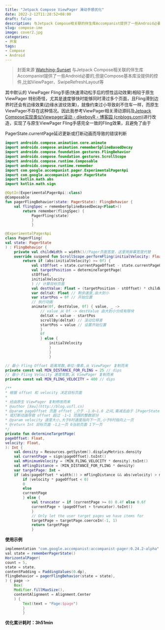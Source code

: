 ```yaml
---
title: "Jetpack Compose ViewPager 滑动手感优化"
date: 2022-2-12T11:28:52+08:00
draft: false
description: 与Jetpack Compose相关联的伴生库Accompanist提供了一些Android必要的,但是Compose基本库没提供的控件,比如ViewPager、SwipeRefreshLayout等
slug: compose-ime
image: cover2.jpg
categories:
- 开发
tags:
- Compose
- Android
---
```

> 封面来源 [Watching-Sunset](https://www.deviantart.com/bisbiswas/art/Watching-Sunset-929518803)
与Jetpack Compose相关联的伴生库Accompanist提供了一些Android必要的,但是Compose基本库没提供的控件,比如ViewPager、SwipeRefreshLayout等

其中默认的 ViewPager Fling手感(快速滑动松手后的惯性运动效果)相较于原生 ViewPager 特别奇怪，尤其是速度够快时能够同时滑过多个页面，且Fling滑到边界时还会有边缘效果(边缘水波纹效果)，就像约束过小导致刹不住车一样，而原生ViewPager不存在这种情况。因此我参考ViewPager相关滑动源码及[Jetpack Compose实现类似Viewpager滚动 - dikeboyR - 博客园 (cnblogs.com)](https://www.cnblogs.com/dikeboy/p/15256819.html)进行改造，实现了与原生ViewPager Fling手感完全一致的Fling效果，且避免了由于

PagerState.currentPage延迟更新或打断动画而导致的错误判断

```Kotlin
import androidx.compose.animation.core.animate
import androidx.compose.animation.rememberSplineBasedDecay
import androidx.compose.foundation.gestures.FlingBehavior
import androidx.compose.foundation.gestures.ScrollScope
import androidx.compose.runtime.Composable
import androidx.compose.runtime.remember
import com.google.accompanist.pager.ExperimentalPagerApi
import com.google.accompanist.pager.PagerState
import kotlin.math.abs
import kotlin.math.sign

@OptIn(ExperimentalPagerApi::class)
@Composable
fun pagerFlingBehavior(state: PagerState): FlingBehavior {
    val flingSpec = rememberSplineBasedDecay<Float>()
        return remember(flingSpec) {
            PagerFling(state)
            }
            }

@ExperimentalPagerApi
class PagerFling(
val state: PagerState
) : FlingBehavior {
    private val childWidth = width()//Pager页面宽度，这里用屏幕宽度代替
    override suspend fun ScrollScope.performFling(initialVelocity: Float): Float {
        return if (abs(initialVelocity) >= 0f) {
            val stOffset = state.currentPageOffset - state.currentPageOffset.toInt()// 减去 offset 整数部分
            val targetPosition = determineTargetPage(
            stOffset,
            initialVelocity
            ) // 计算目标页面
            val destValue: Float = (targetPosition - stOffset) * childWidth // 根据目标页面计算动画偏移的目标像素
            var deltaX: Float // 剩余速度,由大到小
            var startPos = 0f // 开始位置
            // 执行动画
            animate(0f, destValue, 0f) { value, _ ->
                // value 从 0f -> destValue 由大到小分成有限块
                deltaX = value - startPos
                scrollBy(deltaX) // 滚动位移差
                startPos = value // 设置开始位置
                }
                0f
                } else {
                    initialVelocity
                    }
                    }
                    }

// 最小 Fling Offset 距离常数,单位:像素,从 ViewPager 复制而来
private const val MIN_DISTANCE_FOR_FLING = 25 // dips
// 最小 Fling Velocity 速度常数,从 ViewPager 复制而来
private const val MIN_FLING_VELOCITY = 400 // dips

/**
* 根据 offset 和 velocity 决定目标页面
*
* 经由原生 ViewPager 复制修改而来
* @author [Xeu](http://blog.usfl.cn)
* @param pageOffset 页面 offset ,介于 -1.0~1.0 之间,需减去由于 [PagerState.currentPage] 延迟更新
* 或打断动画导致 offset 超过 -1~1 范围的整数部分
* @param velocity 速度大小,大于0时速度指向下一页,小于0时指向上一页
* @return Int 目标页面 -1上一页 0当前页面 1下一页
*/
private fun determineTargetPage(
pageOffset: Float,
velocity: Float,
): Int {
    val density = Resources.getSystem().displayMetrics.density
    val currentPage = sign(pageOffset).toInt()
    val mMinimumVelocity = (MIN_FLING_VELOCITY * density).toInt()
    val mFlingDistance = (MIN_DISTANCE_FOR_FLING * density)
    var targetPage: Int =
    if (abs(pageOffset * width()) > mFlingDistance && abs(velocity) > mMinimumVelocity) {
        if (velocity * pageOffset < 0)
        0
        else
        currentPage
        } else {
            val truncator = if (currentPage >= 0) 0.4f else 0.6f
            currentPage + (pageOffset + truncator).toInt()
            }
            // Only let the user target pages we have items for
            targetPage = targetPage.coerceIn(-1, 1)
            return targetPage
            }
```



**使用示例**

```Groovy
implementation "com.google.accompanist:accompanist-pager:0.24.2-alpha"
val state = rememberPagerState()
HorizontalPager(
count = 5,
state = state,
contentPadding = PaddingValues(0.dp),
flingBehavior = pagerFlingBehavior(state = state),
) { page ->
    Box(
    Modifier.fillMaxSize(),
    contentAlignment = Alignment.Center
    ) {
        Text(text = "Page:$page")
        }
        }
```





**优化累计耗时：3h51min**